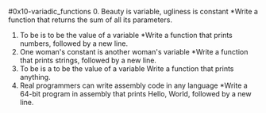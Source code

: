 #0x10-variadic_functions
0. Beauty is variable, ugliness is constant
*Write a function that returns the sum of all its parameters.
1. To be is to be the value of a variable
*Write a function that prints numbers, followed by a new line.
2. One woman's constant is another woman's variable
*Write a function that prints strings, followed by a new line.
3. To be is a to be the value of a variable
Write a function that prints anything.
4. Real programmers can write assembly code in any language
*Write a 64-bit program in assembly that prints Hello, World, followed by a new line.